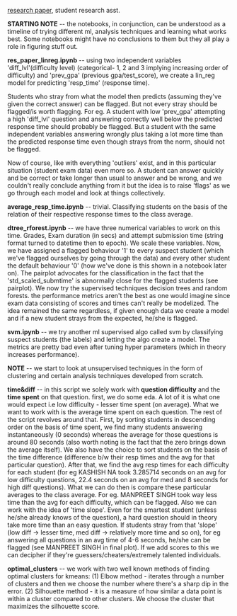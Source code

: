 [research paper](https://www.researchgate.net/publication/371121916_Detection_of_Internet_Cheating_in_Online_Assessments_Using_Cluster_Analysis), student research asst. 

**STARTING NOTE** -- the notebooks, in conjunction, can be understood as a timeline of trying different ml, analysis techniques and learning what works best. Some notebooks might have no conclusions to them but they all play a role in figuring stuff out.

**res_paper_linreg.ipynb** -- using two independent variables 'diff_lvl'(difficulty level) (categorical- 1, 2 and 3 implying increasing order of difficulty) and 'prev_gpa' (previous gpa/test_score), we create a lin_reg model for predicting 'resp_time' (response time).

 

Students who stray from what the model then predicts (assuming they've given the correct answer) can be flagged. But not every stray should be flagged/is worth flagging. For eg. A student with low 'prev_gpa' attempting a high 'diff_lvl' question and answering correctly well below the predicted response time should probably be flagged. But a student with the same independent variables answering wrongly plus taking a lot more time than the predicted response time even though strays from the norm, should not be flagged.

Now of course, like with everything 'outliers' exist, and in this particular situation (student exam data) even more so. A student can answer quickly and be correct or take longer than usual to answer and be wrong, and we couldn't really conclude anything from it but the idea is to raise 'flags' as we go through each model and look at things collectively.

**average_resp_time.ipynb** -- trivial. Classifying students on the basis of the relation of their respective response times to the class average. 

**dtree_rforest.ipynb** -- we have three numerical variables to work on this time. Grades, Exam duration (in secs) and attempt submission time (string format turned to datetime then to epoch). We scale these variables. Now, we have assigned a flagged behaviour '1' to every suspect student (which we've flagged ourselves by going through the data) and every other student the default behaviour '0' (how we've done is this shown in a notebook later on). The pairplot advocates for the classification in the fact that the 'std_scaled_submtime' is abnormally close for the flagged students (see pairplot). We now try the supervised techniques decision trees and random forests. the performance metrics aren't the best as one would imagine since exam data consisting of scores and times can't really be modelized. The idea remained the same regardless, if given enough data we create a model and if a new student strays from the expected, he/she is flagged. 

**svm.ipynb** -- we try another ml supervised algo called svm by classifying suspect students (the labels) and letting the algo create a model. The metrics are pretty bad even after tuning hyper parameters (which in theory increases performance). 

**NOTE** -- we start to look at unsupervised techniques in the form of clustering and certain analysis techniques developed from scratch.

**time&diff** -- in this script we solely work with **question difficulty** and the **time spent** on that question. first, we do some eda. A lot of it is what one would expect i.e low difficulty - lesser time spent (on average). What we want to work with is the average time spent on each question. The rest of the script revolves around that. First, by sorting students in descending order on the basis of time spent, we find many students answering instantaneously (0 seconds) whereas the average for those questions is around 80 seconds (also worth noting is the fact that the zero brings down the average itself). 
We also have the choice to sort students on the basis of the time difference (difference b/w their resp times and the avg for that particular question).
After that, we find the avg resp times for each difficulty for each student (for eg KASHISH NA	took 3.285714 seconds on an avg for low difficulty questions, 22.4 seconds on an avg for med and	8 seconds for high diff questions). What we can do then is compare these particular averages to the class average. For eg. MANPREET SINGH took way less time than the avg for each difficulty, which can be flagged. 
Also we can work with the idea of 'time slope'. Even for the smartest student (unless he/she already knows of the question), a hard question should in theory take more time than an easy question. If students stray from that 'slope' (low diff -> lesser time, med diff -> relatively more time and so on), for eg answering all questions in an avg time of 4-6 seconds, he/she can be flagged (see MANPREET SINGH in final plot). If we add scores to this we can decipher if they're guessers/cheaters/extremely talented individuals.

**optimal_clusters** -- we work with two well known methods of finding optimal clusters for kmeans: (1) Elbow method - iterates through a number of clusters and then we choose the number where there's a sharp dip in the error. (2) Silhouette method - it is a measure of how similar a data point is within a cluster compared to other clusters. We choose the cluster that maximizes the silhouette score.
